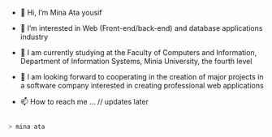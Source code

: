- 👋 Hi, I’m Mina Ata yousif
- 👀 I’m interested in Web (Front-end/back-end) and database applications industry

- 🌱 I am currently studying at the Faculty of Computers and Information, Department of Information Systems,
Minia University, the fourth level
 
- 💞️ I am looking forward to cooperating in the creation of major projects in a software company interested in
creating professional web applications

- 📫 How to reach me ...
// updates later 

<!---
MinaAta/MinaAta is a ✨ special ✨ repository because its `README.md` (this file) appears on your GitHub profile.
You can click the Preview link to take a look at your changes.
--->

```javascript

> mina ata

```
